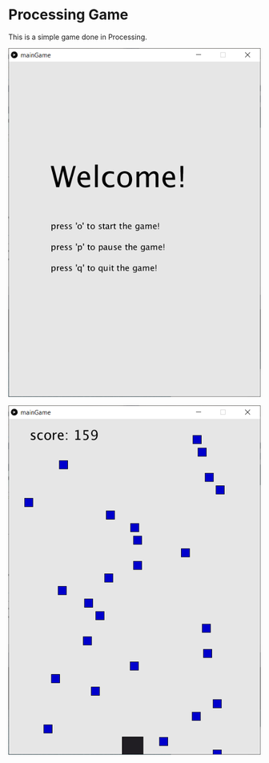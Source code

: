 # Processing Game
This is a simple game done in Processing.

![Menu](/readmeimages/1.png)


![Game](/readmeimages/2.png)